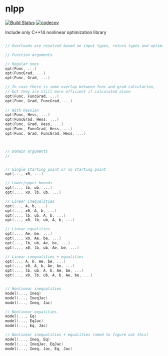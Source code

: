 # nlpp

[![Build Status](https://travis-ci.org/matheuspf/nlpp.svg?branch=master)](https://travis-ci.org/matheuspf/nlpp) [![codecov](https://codecov.io/gh/matheuspf/nlpp/branch/master/graph/badge.svg)](https://codecov.io/gh/matheuspf/nlpp)

Include only C++14 nonlinear optimization library






```cpp

// Overloads are resolved based on input types, return types and optimization methods `Conditions` enum

// Function arguments

// Regular ones
opt(Func, ...)
opt(FuncGrad, ...)
opt(Func, Grad, ...)

// In case there is some overlap between func and grad calculation, 
// but they are still more efficient if calculated alone
opt(Func, FuncGrad, ...)
opt(Func, Grad, FuncGrad, ...)
                             
// With hessian
opt(Func, Hess, ...)
opt(FuncGrad, Hess, ...)
opt(Func, Grad, Hess, ...)
opt(Func, FuncGrad, Hess, ...)
opt(Func, Grad, FuncGrad, Hess, ...)



// Domain arguments
//


// Single starting point or no starting point
opt(..., x0, ...)

// Lower/upper bounds
opt(..., lb, ub, ...)
opt(..., x0, lb, ub, ...)

// Linear inequalities
opt(..., A, b, ...)
opt(..., x0, A, b, ...)
opt(..., lb, ub, A, b, ...)
opt(..., x0, lb, ub, A, b, ...)

// Linear equalities
opt(..., Ae, be, ...)
opt(..., x0, Ae, be, ...)
opt(..., lb, ub, Ae, be, ...)
opt(..., x0, lb, ub, Ae, be, ...)

// Linear inequalities + equalities
opt(..., A, b, Ae, be, ...)
opt(..., x0, A, b, Ae, be, ...)
opt(..., lb, ub, A, b, Ae, be, ...)
opt(..., x0, lb, ub, A, b, Ae, be, ...)


// Nonlinear inequalities
model(..., Ineq)
model(..., IneqJac)
model(..., Ineq, Jac)

// Nonlinear equalities
model(..., Eq)
model(..., EqJac)
model(..., Eq, Jac)

// Nonlinear inequalities + equalities (need to figure out this)
model(..., Ineq, Eq)
model(..., IneqJac, EqJac)
model(..., Ineq, Jac, Eq, Jac)
```